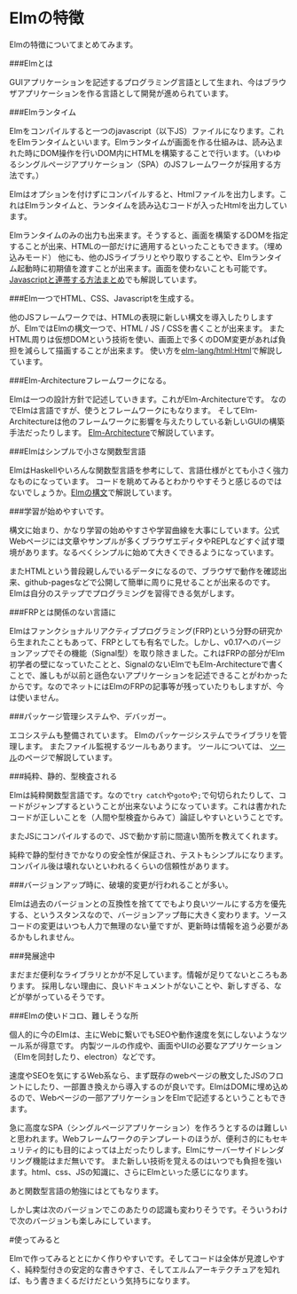 # Elmの特徴

Elmの特徴についてまとめてみます。

###Elmとは

GUIアプリケーションを記述するプログラミング言語として生まれ、今はブラウザアプリケーションを作る言語として開発が進められています。

###Elmランタイム

Elmをコンパイルすると一つのjavascript（以下JS）ファイルになります。これをElmランタイムといいます。Elmランタイムが画面を作る仕組みは、読み込まれた時にDOM操作を行いDOM内にHTMLを構築することで行います。（いわゆるシングルページアプリケーション（SPA）のJSフレームワークが採用する方法です。）

Elmはオプションを付けずにコンパイルすると、Htmlファイルを出力します。これはElmランタイムと、ランタイムを読み込むコードが入ったHtmlを出力しています。

Elmランタイムのみの出力も出来ます。そうすると、画面を構築するDOMを指定することが出来、HTMLの一部だけに適用するといったこともできます。（埋め込みモード）
他にも、他のJSライブラリとやり取りすることや、Elmランタイム起動時に初期値を渡すことが出来ます。画面を使わないことも可能です。[Javascriptと連帯する方法まとめ](src/Javascript/javascript.md)でも解説しています。

###Elm一つでHTML、CSS、Javascriptを生成する。

他のJSフレームワークでは、HTMLの表現に新しい構文を導入したりしますが、ElmではElmの構文一つで、HTML / JS / CSSを書くことが出来ます。
またHTML周りは仮想DOMという技術を使い、画面上で多くのDOM変更があれば負担を減らして描画することが出来ます。 使い方を[elm-lang/html:Html](src/module/html.md)で解説しています。


###Elm-Architectureフレームワークになる。

Elmは一つの設計方針で記述していきます。これがElm-Architectureです。
なのでElmは言語ですが、使うとフレームワークにもなります。
そしてElm-Architectureは他のフレームワークに影響を与えたりしている新しいGUIの構築手法だったりします。
[Elm-Architecture](src/elmArchitecture/about.md)で解説しています。

###Elmはシンプルで小さな関数型言語

ElmはHaskellやいろんな関数型言語を参考にして、言語仕様がとても小さく強力なものになっています。
コードを眺めてみるとわかりやすそうと感じるのではないでしょうか。[Elmの構文](src/syntax/syntax.md)で解説しています。

###学習が始めやすいです。

構文に始まり、かなり学習の始めやすさや学習曲線を大事にしています。公式Webページには文章やサンプルが多くブラウザエディタやREPLなどすぐ試す環境があります。なるべくシンプルに始めて大きくできるようになっています。

またHTMLという普段親しんでいるデータになるので、ブラウザで動作を確認出来、github-pagesなどで公開して簡単に周りに見せることが出来るのです。
Elmは自分のステップでプログラミングを習得できる気がします。

###FRPとは関係のない言語に

Elmはファンクショナルリアクティブプログラミング(FRP)という分野の研究から生まれたこともあって、FRPとしても有名でした。しかし、v0.17へのバージョンアップでその機能（Signal型）を取り除きました。これはFRPの部分がElm初学者の壁になっていたことと、SignalのないElmでもElm-Architectureで書くことで、誰しもが以前と遜色ないアプリケーションを記述できることがわかったからです。なのでネットにはElmのFRPの記事等が残っていたりもしますが、今は使いません。

###パッケージ管理システムや、デバッガー。

エコシステムも整備されています。
Elmのパッケージシステムでライブラリを管理します。
またファイル監視するツールもあります。
ツールについては、 [ツール](src/Tool/tool.md)のページで解説しています。

###純粋、静的、型検査される

Elmは純粋関数型言語です。なので`try catch`や`goto`や`;`で句切られたりして、コードがジャンプするということが出来ないようになっています。これは書かれたコードが正しいことを（人間や型検査からみて）論証しやすいということです。

またJSにコンパイルするので、JSで動かす前に間違い箇所を教えてくれます。

純粋で静的型付きでかなりの安全性が保証され、テストもシンプルになります。
コンパイル後は壊れないといわれるくらいの信頼性があります。

###バージョンアップ時に、破壊的変更が行われることが多い。

Elmは過去のバージョンとの互換性を捨ててでもより良いツールにする方を優先する、というスタンスなので、バージョンアップ毎に大きく変わります。ソースコードの変更はいつも人力で無理のない量ですが、更新時は情報を追う必要があるかもしれません。

###発展途中

まだまだ便利なライブラリとかが不足しています。情報が足りてないところもあります。
採用しない理由に、良いドキュメントがないことや、新しすぎる、などが挙がっているそうです。

###Elmの使いドコロ、難しそうな所

個人的に今のElmは、主にWebに繋いでもSEOや動作速度を気にしないようなツール系が得意です。
内製ツールの作成や、画面やUIの必要なアプリケーション（Elmを同封したり、electron）などです。

速度やSEOを気にするWeb系なら、まず既存のwebページの散文したJSのフロントにしたり、一部置き換えから導入するのが良いです。ElmはDOMに埋め込めるので、Webページの一部アプリケーションをElmで記述するということもできます。

急に高度なSPA（シングルページアプリケーション）を作ろうとするのは難しいと思われます。Webフレームワークのテンプレートのほうが、便利さ的にもセキュリティ的にも目的によっては上だったりします。Elmにサーバーサイドレンダリング機能はまだ無いです。
また新しい技術を覚えるのはいつでも負担を強います。html、css、JSの知識に、さらにElmといった感じになります。

あと関数型言語の勉強にはとてもなります。

しかし実は次のバージョンでこのあたりの認識も変わりそうです。そういうわけで次のバージョンも楽しみにしています。

#使ってみると

Elmで作ってみるととにかく作りやすいです。そしてコードは全体が見渡しやすく、純粋型付きの安定的な書きやすさ、そしてエルムアーキテクチュアを知れば、もう書きまくるだけだという気持ちになります。
